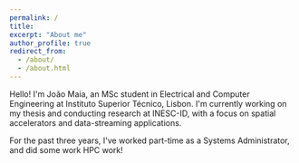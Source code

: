 ```yaml
---
permalink: /
title: 
excerpt: "About me"
author_profile: true
redirect_from: 
  - /about/
  - /about.html
---
```


Hello! I'm João Maia, an MSc student in Electrical and Computer Engineering at Instituto Superior Técnico, Lisbon. I'm currently working on my thesis and conducting research at INESC-ID, with a focus on spatial accelerators and data-streaming applications.

For the past three years, I've worked part-time as a Systems Administrator, and did some work HPC work!
